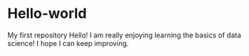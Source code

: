 # Hello-world
My first repository
Hello! I am really enjoying learning the basics of data science! I hope I can keep improving.
